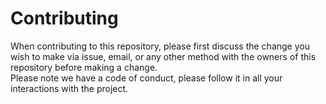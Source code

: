 # Contributing
When contributing to this repository, please first discuss the change you wish to make via issue,
email, or any other method with the owners of this repository before making a change.  
Please note we have a code of conduct, please follow it in all your interactions with the project.